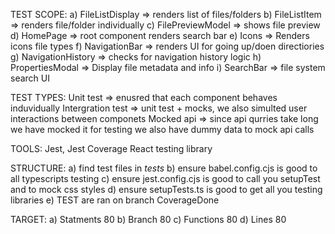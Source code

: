 TEST SCOPE:
a) FileListDisplay => renders list of files/folders
b) FileListItem => renders file/folder individually
c) FilePreviewModel => shows file preview
d) HomePage => root component renders search bar
e) Icons => Renders icons file types
f) NavigationBar => renders UI for going up/doen directiories
g) NavigationHistory => checks for navigation history logic
h) PropertiesModal => Display file metadata and info
i) SearchBar => file system search UI

TEST TYPES:
Unit test => enusred that each component behaves induvidually
Intergration test => unit test + mocks, we also simulted user interactions between componets
Mocked api => since api qurries take long we have mocked it for testing we also have dummy data to mock api calls

TOOLS:
Jest, Jest Coverage
React testing library

STRUCTURE:
a) find test files in _tests_
b) ensure babel.config.cjs is good to all typescripts testing
c) ensure jest.config.cjs is good to call you setupTest and to mock css styles
d) ensure setupTests.ts is good to get all you testing libraries
e) TEST are ran on branch CoverageDone

TARGET:
a) Statments 80
b) Branch 80 
c) Functions 80 
d) Lines 80
